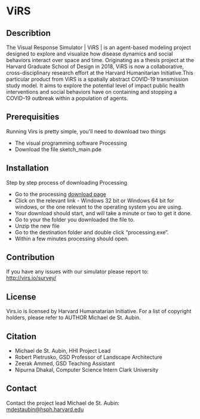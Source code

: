 # ViRS
## Describtion 
The Visual Response Simulator | ViRS | is an agent-based modeling project designed to explore
and visualize how disease dynamics and social behaviors interact over space and time. Originating 
as a thesis project at the Harvard Graduate School of Design in 2018, ViRS is now a collaborative,
cross-disciplinary research effort at the Harvard Humanitarian Initiative.This particular product from
ViRS is a spatially abstract COVID-19 transmission study model. It aims to explore the potential level
of impact public health interventions and social behaviors have on containing and stopping a COVID-19 
outbreak within a population of agents.


## Prerequisities 
Running Virs is pretty simple, you'll need to download two things 
* The visual programming software Processing 
* Download the file sketch_main.pde

## Installation 
Step by step process of downloading Processing 
* Go to the processing [download page](https://processing.org/download/?processing)
* Click on the relevant link - Windows 32 bit or Windows 64 bit for windows, or the one relevant to the operating system you are using.
* Your download should start, and will take a minute or two to get it done.  
* Go to your the folder you downloaded the file to.
* Unzip the new file 
* Go to the destination folder and double click “processing.exe”.
* Within a few minutes processing should open. 

## Contribution 
If you have any issues with our simulator please report to: http://virs.io/survey/


## License
Virs.io is licensed by Harvard Humanatarian Initiative. 
For a list of copyright holders, please refer to AUTHOR Michael de St. Aubin.

## Citation
* Michael de St. Aubin, HHI Project Lead
* Robert Pietrusko, GSD Professor of Landscape Architecture
* Zeerak Ammed, GSD Teaching Assistant
* Nipurna Dhakal, Computer Science Intern Clark University

## Contact
Contact the project lead Michael de St. Aubin: mdestaubin@hsph.harvard.edu


